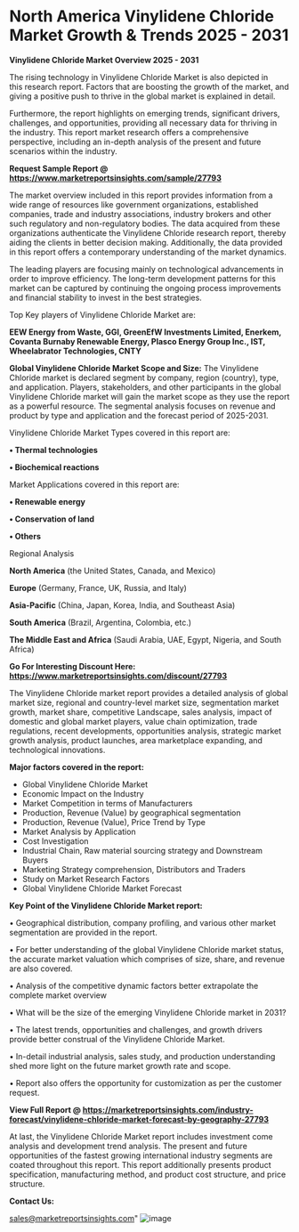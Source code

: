 # North America Vinylidene Chloride Market Growth & Trends 2025 - 2031

<Strong> Vinylidene Chloride Market Overview 2025 - 2031</strong>

The rising technology in Vinylidene Chloride Market is also depicted in this research report. Factors that are boosting the growth of the market, and giving a positive push to thrive in the global market is explained in detail.

Furthermore, the report highlights on emerging trends, significant drivers, challenges, and opportunities, providing all necessary data for thriving in the industry. This report market research offers a comprehensive perspective, including an in-depth analysis of the present and future scenarios within the industry.

<strong>Request Sample Report @ <a href=https://www.marketreportsinsights.com/sample/27793>https://www.marketreportsinsights.com/sample/27793</a></strong>

The market overview included in this report provides information from a wide range of resources like government organizations, established companies, trade and industry associations, industry brokers and other such regulatory and non-regulatory bodies. The data acquired from these organizations authenticate the Vinylidene Chloride research report, thereby aiding the clients in better decision making. Additionally, the data provided in this report offers a contemporary understanding of the market dynamics.

The leading players are focusing mainly on technological advancements in order to improve efficiency. The long-term development patterns for this market can be captured by continuing the ongoing process improvements and financial stability to invest in the best strategies.

Top Key players of Vinylidene Chloride Market are:

<strong>EEW Energy from Waste, GGI, GreenEfW Investments Limited, Enerkem, Covanta Burnaby Renewable Energy, Plasco Energy Group Inc., IST, Wheelabrator Technologies, CNTY</strong>

<strong><b>Global Vinylidene Chloride Market Scope and Size:</b></strong>
The Vinylidene Chloride market is declared segment by company, region (country), type, and application. Players, stakeholders, and other participants in the global Vinylidene Chloride market will gain the market scope as they use the report as a powerful resource. The segmental analysis focuses on revenue and product by type and application and the forecast period of 2025-2031.

Vinylidene Chloride Market Types covered in this report are:

<strong>• Thermal technologies

• Biochemical reactions</strong>

Market Applications covered in this report are:

<strong>• Renewable energy

• Conservation of land

• Others</strong> 

Regional Analysis

<strong>North America</strong> (the United States, Canada, and Mexico)

<strong>Europe</strong> (Germany, France, UK, Russia, and Italy)

<strong>Asia-Pacific</strong> (China, Japan, Korea, India, and Southeast Asia)

<strong>South America</strong> (Brazil, Argentina, Colombia, etc.)

<strong>The Middle East and Africa</strong> (Saudi Arabia, UAE, Egypt, Nigeria, and South Africa)

<strong>Go For Interesting Discount Here: <a href=https://www.marketreportsinsights.com/discount/27793>https://www.marketreportsinsights.com/discount/27793</a></strong>

The Vinylidene Chloride market report provides a detailed analysis of global market size, regional and country-level market size, segmentation market growth, market share, competitive Landscape, sales analysis, impact of domestic and global market players, value chain optimization, trade regulations, recent developments, opportunities analysis, strategic market growth analysis, product launches, area marketplace expanding, and technological innovations.

<strong><b>Major factors covered in the report:</b></strong>
<ul>
  <li>Global Vinylidene Chloride Market </li>
  <li>Economic Impact on the Industry</li>
  <li>Market Competition in terms of Manufacturers</li>
  <li>Production, Revenue (Value) by geographical segmentation</li>
  <li>Production, Revenue (Value), Price Trend by Type</li>
  <li>Market Analysis by Application</li>
  <li>Cost Investigation</li>
  <li>Industrial Chain, Raw material sourcing strategy and Downstream Buyers</li>
  <li>Marketing Strategy comprehension, Distributors and Traders</li>
  <li>Study on Market Research Factors</li>
  <li>Global Vinylidene Chloride Market Forecast</li>
</ul>

<strong><b>Key Point of the Vinylidene Chloride Market report:</b></strong>

• Geographical distribution, company profiling, and various other market segmentation are provided in the report.

• For better understanding of the global Vinylidene Chloride market status, the accurate market valuation which comprises of size, share, and revenue are also covered.

• Analysis of the competitive dynamic factors better extrapolate the complete market overview

• What will be the size of the emerging Vinylidene Chloride market in 2031?

• The latest trends, opportunities and challenges, and growth drivers provide better construal of the Vinylidene Chloride Market.

• In-detail industrial analysis, sales study, and production understanding shed more light on the future market growth rate and scope.

• Report also offers the opportunity for customization as per the customer request.

<strong><b>View Full Report @ <a href=https://marketreportsinsights.com/industry-forecast/vinylidene-chloride-market-forecast-by-geography-27793>https://marketreportsinsights.com/industry-forecast/vinylidene-chloride-market-forecast-by-geography-27793</a></b></strong>


At last, the Vinylidene Chloride Market report includes investment come analysis and development trend analysis. The present and future opportunities of the fastest growing international industry segments are coated throughout this report. This report additionally presents product specification, manufacturing method, and product cost structure, and price structure.

<strong>Contact Us:</strong>

sales@marketreportsinsights.com"
![image](https://github.com/user-attachments/assets/f5c0c37f-0896-49c0-8dc1-9e858d58c500)
